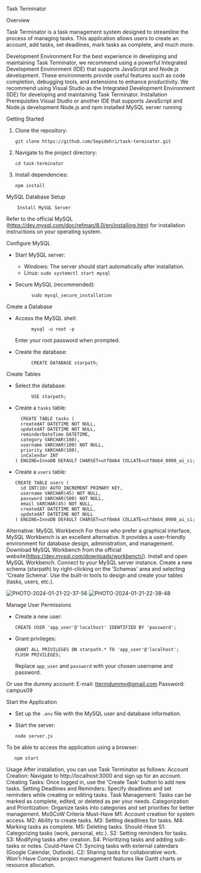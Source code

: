 
Task Terminator

Overview

Task Terminator is a task management system designed to streamline the process of managing tasks. This application allows users to create an account, add tasks, set deadlines, mark tasks as complete, and much more.

Development Environment
For the best experience in developing and maintaining Task Terminator, we recommend using a powerful Integrated Development Environment (IDE) that supports JavaScript and Node.js development. These environments provide useful features such as code completion, debugging tools, and extensions to enhance productivity.
We recommend using Visual Studio as the Integrated Development Environment (IDE) for developing and maintaining Task Terminator. 
Installation
Prerequisites
Visual Studio or another IDE that supports JavaScript and Node.js development
Node.js and npm installed
MySQL server running

Getting Started

1. Clone the repository:

       git clone https://github.com/Sepidehri/task-terminator.git

2. Navigate to the project directory:

       cd task-terminator

3. Install dependencies:

       npm install


MySQL Database Setup

        Install MySQL Server

Refer to the official MySQL (https://dev.mysql.com/doc/refman/8.0/en/installing.htm) for installation instructions on your operating system.

Configure MySQL

- Start MySQL server:
  - Windows: The server should start automatically after installation.
  - Linux: `sudo systemctl start mysql`

- Secure MySQL (recommended):
  
            sudo mysql_secure_installation
  

Create a Database

- Access the MySQL shell:
  
            mysql -u root -p
  
  Enter your root password when prompted.

- Create the database:

            CREATE DATABASE starpath;
  

Create Tables

- Select the database:

            USE starpath;
  
- Create a `tasks` table:

        CREATE TABLE tasks (
        createdAT DATETIME NOT NULL,
        updatedAT DATETIME NOT NULL,
        reminderDateTime DATETIME,
        category VARCHAR(100),
        username VARCHAR(100) NOT NULL,
        priority VARCHAR(100),
        inCalendar INT
      ) ENGINE=InnoDB DEFAULT CHARSET=utf8mb4 COLLATE=utf8mb4_0900_ai_ci;
  
- Create a `users` table:

      CREATE TABLE users (
        id INT(10) AUTO_INCREMENT PRIMARY KEY,
        username VARCHAR(45) NOT NULL,
        password VARCHAR(500) NOT NULL,
        email VARCHAR(45) NOT NULL,
        createdAT DATETIME NOT NULL,
        updatedAT DATETIME NOT NULL
      ) ENGINE=InnoDB DEFAULT CHARSET=utf8mb4 COLLATE=utf8mb4_0900_ai_ci;


Alternative: MySQL Workbench
For those who prefer a graphical interface, MySQL Workbench is an excellent alternative. It provides a user-friendly environment for database design, administration, and management.
Download MySQL Workbench from the official website(https://dev.mysql.com/downloads/workbench/).
Install and open MySQL Workbench.
Connect to your MySQL server instance.
Create a new schema (starpath) by right-clicking on the 'Schemas' area and selecting 'Create Schema'.
Use the built-in tools to design and create your tables (tasks, users, etc.).

![PHOTO-2024-01-21-22-37-56](https://github.com/Sepidehri/task-terminator/assets/114486248/72ea2441-014c-4084-a99f-653cc047bb5e)
![PHOTO-2024-01-21-22-38-48](https://github.com/Sepidehri/task-terminator/assets/114486248/b7caa98e-b4ae-4f80-aa96-bbe3ffd5966b)



Manage User Permissions

- Create a new user:

      CREATE USER 'app_user'@'localhost' IDENTIFIED BY 'password';
  
- Grant privileges:

      GRANT ALL PRIVILEGES ON starpath.* TO 'app_user'@'localhost';
      FLUSH PRIVILEGES;

  Replace `app_user` and `password` with your chosen username and password.

Or use the dummy account:
E-mail: ttermdummy@gmail.com
Password: campus09

Start the Application
- Set up the `.env` file with the MySQL user and database information.

- Start the server:

      node server.js

To be able to access the application using a browser:

       npm start
  

Usage
After installation, you can use Task Terminator as follows:
Account Creation:
Navigate to http://localhost:3000 and sign up for an account.
Creating Tasks:
Once logged in, use the 'Create Task' button to add new tasks.
Setting Deadlines and Reminders:
Specify deadlines and set reminders while creating or editing tasks.
Task Management:
Tasks can be marked as complete, edited, or deleted as per your needs.
Categorization and Prioritization:
Organize tasks into categories and set priorities for better management.
MoSCoW Criteria
Must-Have
M1: Account creation for system access.
M2: Ability to create tasks.
M3: Setting deadlines for tasks.
M4: Marking tasks as complete.
M5: Deleting tasks.
Should-Have
S1: Categorizing tasks (work, personal, etc.).
S2: Setting reminders for tasks.
S3: Modifying tasks after creation.
S4: Prioritizing tasks and adding sub-tasks or notes.
Could-Have
C1: Syncing tasks with external calendars (Google Calendar, Outlook).
C2: Sharing tasks for collaborative work.
Won't-Have
Complex project management features like Gantt charts or resource allocation.


